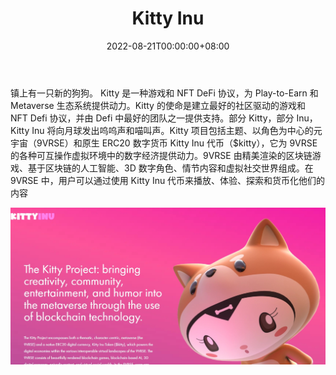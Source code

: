 ﻿---
title: "Kitty Inu"
description: "嗨，小猫！请在我们的新官方推特上关注我们！"
date: 2022-08-21T00:00:00+08:00
lastmod: 2022-08-21T00:00:00+08:00
draft: false
authors: ["boogArno"]
featuredImage: "kitty-inu.png"
tags: ["NFT Games","Kitty Inu"]
categories: ["nfts"]
nfts: ["NFT Games"]
blockchain: "ETH"
website: "https://dappradar.com/deeplink/11490"
twitter: ""
discord: "https://discord.com/invite/kittyinu"
telegram: ""
github: ""
youtube: ""
twitch: ""
facebook: ""
instagram: ""
reddit: ""
medium: ""
steam: ""
gitbook: ""
googleplay: ""
appstore: ""
status: "Live"
weight: 
lightgallery: true
toc: true
pinned: false
recommend: false
recommend1: false
---
镇上有一只新的狗狗。 Kitty 是一种游戏和 NFT DeFi 协议，为 Play-to-Earn 和 Metaverse 生态系统提供动力。Kitty 的使命是建立最好的社区驱动的游戏和 NFT&nbsp;Defi 协议，并由 Defi 中最好的团队之一提供支持。部分 Kitty，部分 Inu，Kitty Inu 将向月球发出呜呜声和喵叫声。Kitty 项目包括主题、以角色为中心的元宇宙（9VRSE）和原生 ERC20 数字货币 Kitty Inu 代币（$kitty），它为 9VRSE 的各种可互操作虚拟环境中的数字经济提供动力。9VRSE 由精美渲染的区块链游戏、基于区块链的人工智能、3D 数字角色、情节内容和虚拟社交世界组成。在 9VRSE 中，用户可以通过使用 Kitty Inu 代币来播放、体验、探索和货币化他们的内容

![1](1.jpg)